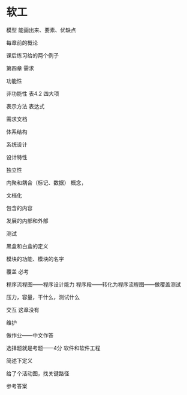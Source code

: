 # 软工

模型 能画出来、要素、优缺点

每章前的概论

课后练习给的两个例子



第四章 需求

功能性

非功能性 表4.2 四大项

表示方法 表达式



需求文档 

体系结构



系统设计

设计特性

独立性

内聚和耦合（标记、数据） 概念，



文档化

包含的内容

发展的内部和外部



测试

黑盒和白盒的定义

模块的功能、模块的名字

覆盖 必考

程序流程图——程序设计能力 程序段——转化为程序流程图——做覆盖测试



压力，容量，干什么，测试什么





交互 这章没有



维护





做作业——中文作答

选择题就是考题——4分 软件和软件工程

简述下定义

给了个活动图，找关键路径



参考答案